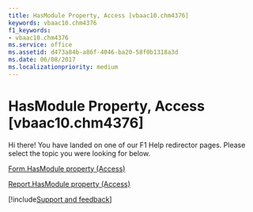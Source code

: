 ```yaml
---
title: HasModule Property, Access [vbaac10.chm4376]
keywords: vbaac10.chm4376
f1_keywords:
- vbaac10.chm4376
ms.service: office
ms.assetid: d473a84b-a86f-4046-ba20-58f0b1318a3d
ms.date: 06/08/2017
ms.localizationpriority: medium
---
```



# HasModule Property, Access [vbaac10.chm4376]

Hi there! You have landed on one of our F1 Help redirector pages. Please select the topic you were looking for below.

[Form.HasModule property (Access)](https://msdn.microsoft.com/library/ba43a8c8-89f2-e744-ed99-082510dc8f3a%28Office.15%29.aspx)

[Report.HasModule property (Access)](https://msdn.microsoft.com/library/a4f33211-aaa8-d082-feed-aea75bda8659%28Office.15%29.aspx)

[!include[Support and feedback](~/includes/feedback-boilerplate.md)]